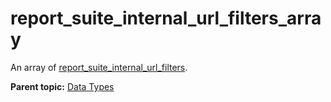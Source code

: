 # report\_suite\_internal\_url\_filters\_array

An array of [report\_suite\_internal\_url\_filters](r_report_suite_internal_url_filter.md#).

**Parent topic:** [Data Types](../data_types/c_datatypes.md)


